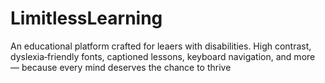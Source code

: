 # LimitlessLearning
An educational platform crafted for leaers with disabilities. High contrast, dyslexia‑friendly fonts, captioned lessons, keyboard navigation, and more — because every mind deserves the chance to thrive
